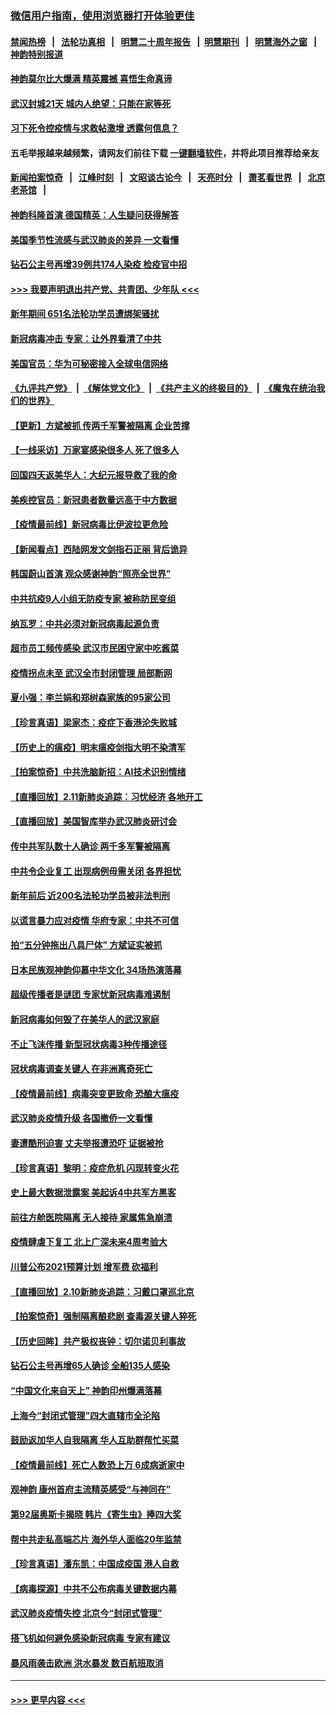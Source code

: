 ### [微信用户指南，使用浏览器打开体验更佳](https://github.com/gfw-breaker/banned-news1/blob/master/indexes/wechat-guide.md?t=0)
#### [禁闻热榜](热点新闻.md?t=0)  &nbsp;&nbsp;|&nbsp;&nbsp; [法轮功真相](https://github.com/gfw-breaker/truth/blob/master/README.md?t=0) &nbsp;&nbsp;|&nbsp;&nbsp; [明慧二十周年报告](https://github.com/gfw-breaker/mh-reports/blob/master/README.md?t=0) &nbsp;&nbsp;|&nbsp;&nbsp;[明慧期刊](https://github.com/gfw-breaker/mh-qikan) &nbsp;&nbsp;|&nbsp;&nbsp; [明慧海外之窗](https://github.com/gfw-breaker/mh-news/blob/master/README.md?t=0) &nbsp;&nbsp;|&nbsp;&nbsp; [神韵特别报道](https://github.com/gfw-breaker/mh-news/blob/master/shenyun.md?t=0)
#### [神韵莫尔比大爆满 精英震撼 喜悟生命真谛](../pages/nf4514/n11863143.md?t=02122044) 
#### [武汉封城21天 城内人绝望：只能在家等死](../pages/nf4514/n11863041.md?t=02122044) 
#### [习下死令控疫情与求救帖激增 透露何信息？](../pages/nf4514/n11862416.md?t=02122044) 
#### 五毛举报越来越频繁，请网友们前往下载 [一键翻墙软件](https://github.com/gfw-breaker/ssr-accounts)，并将此项目推荐给亲友
#### [新闻拍案惊奇](https://github.com/gfw-breaker/banned-news1/blob/master/pages/link4.md) &nbsp;&nbsp;|&nbsp;&nbsp; [江峰时刻](https://github.com/gfw-breaker/banned-news1/blob/master/pages/link4.md) &nbsp;&nbsp;|&nbsp;&nbsp; [文昭谈古论今](https://github.com/gfw-breaker/banned-news1/blob/master/pages/link4.md) &nbsp;&nbsp;|&nbsp;&nbsp; [天亮时分](https://github.com/gfw-breaker/banned-news1/blob/master/pages/link4.md) &nbsp;&nbsp;|&nbsp;&nbsp; [萧茗看世界](https://github.com/gfw-breaker/banned-news1/blob/master/pages/link4.md) &nbsp;&nbsp;|&nbsp;&nbsp; [北京老茶馆](https://github.com/gfw-breaker/banned-news1/blob/master/pages/link4.md) &nbsp;&nbsp;|&nbsp;&nbsp; 
#### [神韵科隆首演 德国精英：人生疑问获得解答](../pages/nf4514/n11862993.md?t=02122044) 
#### [美国季节性流感与武汉肺炎的差异 一文看懂](../pages/nf4514/n11862428.md?t=02122044) 
#### [钻石公主号再增39例共174人染疫 检疫官中招](../pages/nf4514/n11862422.md?t=02122044) 
#### [>>> 我要声明退出共产党、共青团、少年队 <<<](https://github.com/begood0513/goodnews/blob/master/quit/letter.md) 
#### [新年期间 651名法轮功学员遭绑架骚扰](../pages/nf4514/n11860941.md?t=02122044) 
#### [新冠病毒冲击 专家：让外界看清了中共](../pages/nf4514/n11862280.md?t=02122044) 
#### [美国官员：华为可秘密接入全球电信网络](../pages/nf4514/n11862122.md?t=02122044) 
#### [《九评共产党》](https://github.com/begood0513/9ping.md/blob/master/README.md) &nbsp;|&nbsp; [《解体党文化》](../../../../jtdwh.md/blob/master/README.md)  &nbsp;|&nbsp; [《共产主义的终极目的》](../../../../gczydzjmd.md/blob/master/README.md) &nbsp;|&nbsp; [《魔鬼在统治我们的世界》](../../../../mgztzwmdsj.md/blob/master/README.md) 
#### [【更新】方斌被抓 传两千军警被隔离 企业苦撑](../pages/nf4514/n11801312.md?t=02122044) 
#### [【一线采访】万家宴感染很多人 死了很多人](../pages/nf4514/n11862088.md?t=02122044) 
#### [回国四天返美华人：大纪元报导救了我的命](../pages/nf4514/n11862181.md?t=02122044) 
#### [美疾控官员：新冠患者数量远高于中方数据](../pages/nf4514/n11862256.md?t=02122044) 
#### [【疫情最前线】新冠病毒比伊波拉更危险](../pages/nf4514/n11862199.md?t=02122044) 
#### [【新闻看点】西陆网发文剑指石正丽 背后诡异](../pages/nf4514/n11861792.md?t=02122044) 
#### [韩国蔚山首演 观众感谢神韵“照亮全世界”](../pages/nf4514/n11862134.md?t=02122044) 
#### [中共抗疫9人小组无防疫专家 被称防民变组](../pages/nf4514/n11861315.md?t=02122044) 
#### [纳瓦罗：中共必须对新冠病毒起源负责](../pages/nf4514/n11861810.md?t=02122044) 
#### [超市员工频传感染 武汉市民困守家中吃酱菜](../pages/nf4514/n11859619.md?t=02122044) 
#### [疫情拐点未至 武汉全市封闭管理 局部断网](../pages/nf4514/n11861690.md?t=02122044) 
#### [夏小强：李兰娟和郑树森家族的95家公司](../pages/nf4514/n11859600.md?t=02122044) 
#### [【珍言真语】梁家杰：疫症下香港沦失败城](../pages/nf4514/n11861588.md?t=02122044) 
#### [【历史上的瘟疫】明末瘟疫剑指大明不染清军](../pages/nf4514/n11859188.md?t=02122044) 
#### [【拍案惊奇】中共洗脑新招：AI技术识别情绪](../pages/nf4514/n11860089.md?t=02122044) 
#### [【直播回放】2.11新肺炎追踪：习忧经济 各地开工](../pages/nf4514/n11861169.md?t=02122044) 
#### [【直播回放】美国智库举办武汉肺炎研讨会](../pages/nf4514/n11859838.md?t=02122044) 
#### [传中共军队数十人确诊 两千多军警被隔离](../pages/nf4514/n11860992.md?t=02122044) 
#### [中共令企业复工 出现病例毋需关闭 各界担忧](../pages/nf4514/n11860563.md?t=02122044) 
#### [新年前后 近200名法轮功学员被非法判刑](../pages/nf4514/n11855720.md?t=02122044) 
#### [以谎言暴力应对疫情 华府专家：中共不可信](../pages/nf4514/n11859958.md?t=02122044) 
#### [拍“五分钟拖出八具尸体” 方斌证实被抓](../pages/nf4514/n11860090.md?t=02122044) 
#### [日本民族观神韵仰慕中华文化 34场热演落幕](../pages/nf4514/n11855394.md?t=02122044) 
#### [超级传播者是谜团 专家忧新冠病毒难遏制](../pages/nf4514/n11859686.md?t=02122044) 
#### [新冠病毒如何毁了在美华人的武汉家庭](../pages/nf4514/n11859524.md?t=02122044) 
#### [不止飞沫传播 新型冠状病毒3种传播途径](../pages/nf4514/n11859060.md?t=02122044) 
#### [冠状病毒调查关键人 在非洲离奇死亡](../pages/nf4514/n11859798.md?t=02122044) 
#### [【疫情最前线】病毒突变更致命 恐酿大瘟疫](../pages/nf4514/n11859604.md?t=02122044) 
#### [武汉肺炎疫情升级 各国撤侨一文看懂](../pages/nf4514/n11859313.md?t=02122044) 
#### [妻遭酷刑迫害 丈夫举报遭恐吓 证据被抢](../pages/nf4514/n11858478.md?t=02122044) 
#### [【珍言真语】黎明：疫症危机 闪现转变火花](../pages/nf4514/n11859199.md?t=02122044) 
#### [史上最大数据泄露案 美起诉4中共军方黑客](../pages/nf4514/n11859115.md?t=02122044) 
#### [前往方舱医院隔离 无人接待 家属焦急崩溃](../pages/nf4514/n11859068.md?t=02122044) 
#### [疫情肆虐下复工 北上广深未来4周考验大](../pages/nf4514/n11859066.md?t=02122044) 
#### [川普公布2021预算计划 增军费 砍福利](../pages/nf4514/n11859012.md?t=02122044) 
#### [【直播回放】2.10新肺炎追踪：习戴口罩巡北京](../pages/nf4514/n11858548.md?t=02122044) 
#### [【拍案惊奇】强制隔离酿悲剧 查毒源关键人猝死](../pages/nf4514/n11857100.md?t=02122044) 
#### [【历史回眸】共产极权丧钟：切尔诺贝利事故](../pages/nf4514/n11856340.md?t=02122044) 
#### [钻石公主号再增65人确诊 全船135人感染](../pages/nf4514/n11857366.md?t=02122044) 
#### [“中国文化来自天上” 神韵印州爆满落幕](../pages/nf4514/n11858094.md?t=02122044) 
#### [上海今“封闭式管理”四大直辖市全沦陷](../pages/nf4514/n11857386.md?t=02122044) 
#### [鼓励返加华人自我隔离 华人互助群帮忙买菜](../pages/nf4514/n11856768.md?t=02122044) 
#### [【疫情最前线】死亡人数恐上万 6成病逝家中](../pages/nf4514/n11856687.md?t=02122044) 
#### [观神韵 康州首府主流精英感受“与神同在”](../pages/nf4514/n11857321.md?t=02122044) 
#### [第92届奥斯卡揭晓 韩片《寄生虫》捧四大奖](../pages/nf4514/n11856834.md?t=02122044) 
#### [帮中共走私高端芯片 海外华人面临20年监禁](../pages/nf4514/n11855016.md?t=02122044) 
#### [【珍言真语】潘东凯：中国成疫国 港人自救](../pages/nf4514/n11856962.md?t=02122044) 
#### [【病毒探源】中共不公布病毒关键数据内幕](../pages/nf4514/n11856584.md?t=02122044) 
#### [武汉肺炎疫情失控 北京今“封闭式管理”](../pages/nf4514/n11856829.md?t=02122044) 
#### [搭飞机如何避免感染新冠病毒 专家有建议](../pages/nf4514/n11853427.md?t=02122044) 
#### [暴风雨袭击欧洲 洪水暴发 数百航班取消](../pages/nf4514/n11856453.md?t=02122044) 

----
#### [ >>> 更早内容 <<< ](../indexes/nf4514-earlier.md)
